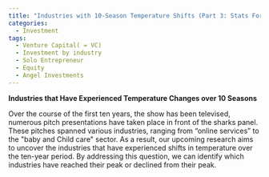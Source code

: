 ```yaml
---
title: "Industries with 10-Season Temperature Shifts (Part 3: Stats For Sharks)"
categories:
  - Investment
tags:
  - Venture Capital( = VC)
  - Investment by industry
  - Solo Entrepreneur
  - Equity
  - Angel Investments
---
```



**Industries that Have Experienced Temperature Changes over 10 Seasons**

Over the course of the first ten years, the show has been televised, numerous pitch presentations have taken place in front of the sharks panel. These pitches spanned various industries, ranging from “online services” to the "baby and Child care" sector. As a result, our upcoming research aims to uncover the industries that have experienced shifts in temperature over the ten-year period. By addressing this question, we can identify which industries have reached their peak or declined from their peak.


<script src="https://gist.github.com/AnalyticsForPleasure/a432034b5f17d145c9f205f22d55787f.js"></script>